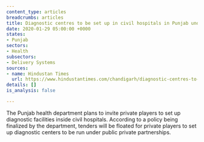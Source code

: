 ```yaml
---
content_type: articles
breadcrumbs: articles
title: Diagnostic centres to be set up in civil hospitals in Punjab under PPP mode
date: 2020-01-29 05:00:00 +0000
states:
- Punjab
sectors:
- Health
subsectors:
- Delivery Systems
sources:
- name: Hindustan Times
  url: https://www.hindustantimes.com/chandigarh/diagnostic-centres-to-be-set-up-in-civil-hospitals-in-punjab-under-ppp-mode/story-5nvRnRT7ruHxoidw5FKmrM.html
details: []
is_analysis: false

---
```

The Punjab health department plans to invite private players to set up diagnostic facilities inside civil hospitals. According to a policy being finalized by the department, tenders will be floated for private players to set up diagnostic centers to be run under public private partnerships.
